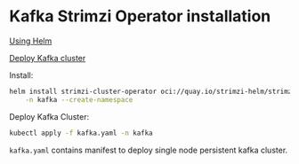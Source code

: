 # Kafka Strimzi Operator installation
[Using Helm](https://strimzi.io/docs/operators/latest/deploying.html#deploying-cluster-operator-helm-chart-str)

[Deploy Kafka cluster](https://strimzi.io/docs/operators/latest/deploying.html#deploying-kafka-cluster-str)

Install:
```sh
helm install strimzi-cluster-operator oci://quay.io/strimzi-helm/strimzi-kafka-operator \
    -n kafka --create-namespace
```

Deploy Kafka Cluster:
```sh
kubectl apply -f kafka.yaml -n kafka
```
`kafka.yaml` contains manifest to deploy single node persistent kafka cluster.
